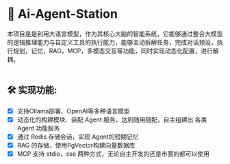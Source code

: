 
# 🤯 Ai-Agent-Station 

本项目是是利用大语言模型，作为其核心大脑的智能系统，它能够通过整合大模型的逻辑推理能力与自定义工具的执行能力，能够主动拆解任务，完成对话预设，执行规划，记忆，RAG，MCP，多模态交互等功能，同时实现动态化配置，进行解耦。
<br>
<br>

## 🛠️  实现功能:

- [x] 支持Ollama部署、OpenAI等多种语言模型
- [x] 动态化的构建模块、装配 Agent 服务，达到随用随配，自主组建出
各类Agent 功能服务
- [x] 通过 Redis 存储会话，实现 Agent的短期记忆
- [x] RAG 的存储，使用PgVector构建向量数据库
- [x] MCP 支持 stdio，sse 两种方式，无论自主开发的还是市面的都可以使用
